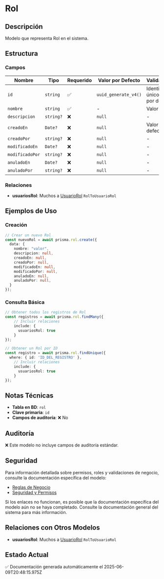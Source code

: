 # Rol

## Descripción
Modelo que representa Rol en el sistema.

## Estructura

### Campos

| Nombre | Tipo | Requerido | Valor por Defecto | Validaciones | Descripción |
|--------|------|-----------|-------------------|--------------|-------------|
| `id` | `string` | ✅ | `uuid_generate_v4()` | Identificador único, Valor por defecto |  |
| `nombre` | `string` | ✅ | - | Valor único |  |
| `descripcion` | `string?` | ❌ | `null` | - |  |
| `creadoEn` | `Date?` | ❌ | `null` | Valor por defecto |  |
| `creadoPor` | `string?` | ❌ | `null` | - |  |
| `modificadoEn` | `Date?` | ❌ | `null` | - |  |
| `modificadoPor` | `string?` | ❌ | `null` | - |  |
| `anuladoEn` | `Date?` | ❌ | `null` | - |  |
| `anuladoPor` | `string?` | ❌ | `null` | - |  |

### Relaciones

- **usuariosRol**: Muchos a [UsuarioRol](./usuariorol.md) `RolToUsuarioRol`

## Ejemplos de Uso

### Creación

```typescript
// Crear un nuevo Rol
const nuevoRol = await prisma.rol.create({
  data: {
    nombre: "valor",
    descripcion: null,
    creadoEn: null,
    creadoPor: null,
    modificadoEn: null,
    modificadoPor: null,
    anuladoEn: null,
    anuladoPor: null,
  }
});
```

### Consulta Básica

```typescript
// Obtener todos los registros de Rol
const registros = await prisma.rol.findMany({
    // Incluir relaciones
    include: {
      usuariosRol: true
    }
});

// Obtener un Rol por ID
const registro = await prisma.rol.findUnique({
  where: { id: 'ID_DEL_REGISTRO' },
    // Incluir relaciones
    include: {
      usuariosRol: true
    }
});
```

## Notas Técnicas

- **Tabla en BD**: `rol`
- **Clave primaria**: `id`
- **Campos de auditoría**: ❌ No

## Auditoría

❌ Este modelo no incluye campos de auditoría estándar.

## Seguridad

Para información detallada sobre permisos, roles y validaciones de negocio, consulte la documentación específica del modelo:

- [Reglas de Negocio](./rol/reglas_negocio.md)
- [Seguridad y Permisos](./rol/seguridad.md)

Si los enlaces no funcionan, es posible que la documentación específica del modelo aún no se haya completado. Consulte la documentación general del sistema para más información.

## Relaciones con Otros Modelos

- **usuariosRol**: Muchos a [UsuarioRol](./usuariorol.md) `RolToUsuarioRol`

## Estado Actual

✅ Documentación generada automáticamente el 2025-06-09T20:48:15.975Z
